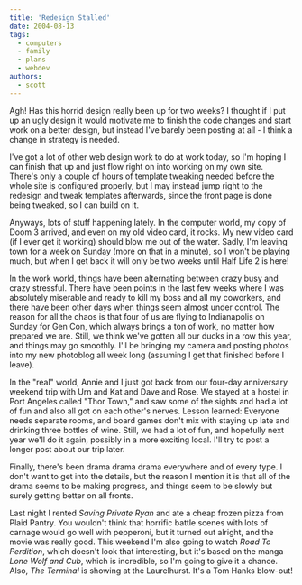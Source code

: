 ```yaml
---
title: 'Redesign Stalled'
date: 2004-08-13
tags:
  - computers
  - family
  - plans
  - webdev
authors:
  - scott
---
```


Agh! Has this horrid design really been up for two weeks? I thought if I put up an ugly design it would motivate me to finish the code changes and start work on a better design, but instead I've barely been posting at all - I think a change in strategy is needed.

I've got a lot of other web design work to do at work today, so I'm hoping I can finish that up and just flow right on into working on my own site. There's only a couple of hours of template tweaking needed before the whole site is configured properly, but I may instead jump right to the redesign and tweak templates afterwards, since the front page is done being tweaked, so I can build on it.

Anyways, lots of stuff happening lately. In the computer world, my copy of Doom 3 arrived, and even on my old video card, it rocks. My new video card (if I ever get it working) should blow me out of the water. Sadly, I'm leaving town for a week on Sunday (more on that in a minute), so I won't be playing much, but when I get back it will only be two weeks until Half Life 2 is here!

In the work world, things have been alternating between crazy busy and crazy stressful. There have been points in the last few weeks where I was absolutely miserable and ready to kill my boss and all my coworkers, and there have been other days when things seem almost under control. The reason for all the chaos is that four of us are flying to Indianapolis on Sunday for Gen Con, which always brings a ton of work, no matter how prepared we are. Still, we think we've gotten all our ducks in a row this year, and things may go smoothly. I'll be bringing my camera and posting photos into my new photoblog all week long (assuming I get that finished before I leave).

In the "real" world, Annie and I just got back from our four-day anniversary weekend trip with Urn and Kat and Dave and Rose. We stayed at a hostel in Port Angeles called "Thor Town," and saw some of the sights and had a lot of fun and also all got on each other's nerves. Lesson learned: Everyone needs separate rooms, and board games don't mix with staying up late and drinking three bottles of wine. Still, we had a lot of fun, and hopefully next year we'll do it again, possibly in a more exciting local. I'll try to post a longer post about our trip later.

Finally, there's been drama drama drama everywhere and of every type. I don't want to get into the details, but the reason I mention it is that all of the drama seems to be making progress, and things seem to be slowly but surely getting better on all fronts.

Last night I rented _Saving Private Ryan_ and ate a cheap frozen pizza from Plaid Pantry. You wouldn't think that horrific battle scenes with lots of carnage would go well with pepperoni, but it turned out alright, and the movie was really good. This weekend I'm also going to watch _Road To Perdition_, which doesn't look that interesting, but it's based on the manga _Lone Wolf and Cub_, which is incredible, so I'm going to give it a chance. Also, _The Terminal_ is showing at the Laurelhurst. It's a Tom Hanks blow-out!

